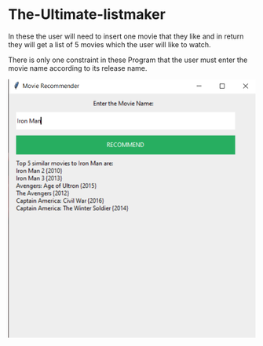 # The-Ultimate-listmaker
In these the user will need to insert one movie that they like and in return they will get a list of 5 movies which the user will like to watch.
</h1>There is only one constraint in these Program that the user must enter the movie name according to its release name.</h1>
  
<p align="center">
  <img src = "Example.png"/>

</p>

